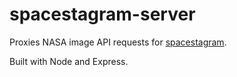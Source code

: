 # spacestagram-server

Proxies NASA image API requests for [spacestagram](https://github.com/ThatsJustCheesy/spacestagram).

Built with Node and Express.
